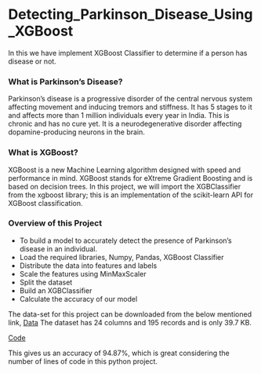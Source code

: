 # Detecting_Parkinson_Disease_Using_XGBoost
In this we have implement XGBoost Classifier to determine if a person has disease or not. 

### What is Parkinson’s Disease?
Parkinson’s disease is a progressive disorder of the central nervous system affecting movement and inducing tremors and stiffness. It has 5 stages to it and affects more than 1 million individuals every year in India. This is chronic and has no cure yet. It is a neurodegenerative disorder affecting dopamine-producing neurons in the brain.

### What is XGBoost?
XGBoost is a new Machine Learning algorithm designed with speed and performance in mind. XGBoost stands for eXtreme Gradient Boosting and is based on decision trees. In this project, we will import the XGBClassifier from the xgboost library; this is an implementation of the scikit-learn API for XGBoost classification.

### Overview of this Project
- To build a model to accurately detect the presence of Parkinson’s disease in an individual.
- Load the required libraries, Numpy, Pandas, XGBoost Classifier
- Distribute the data into features and labels
- Scale the features using MinMaxScaler
- Split the dataset
- Build an XGBClassifier 
- Calculate the accuracy of our model

The data-set for this project can be downloaded from the below mentioned link,
[Data](https://archive.ics.uci.edu/ml/machine-learning-databases/parkinsons/)
The dataset has 24 columns and 195 records and is only 39.7 KB.

[Code](https://github.com/alinauman/Detecting_Parkinson_Disease_Using_XGBoost/blob/main/Detecting%20Parkinson's%20Disease%20with%20XGBoost.ipynb)

This gives us an accuracy of 94.87%, which is great considering the number of lines of code in this python project.

